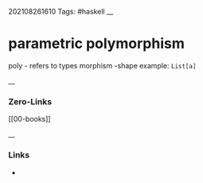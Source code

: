 202108261610
Tags: #haskell 
__
# parametric polymorphism 

poly - refers to types 
morphism -shape
example:
`List[a]`


__
### Zero-Links
[[00-books]]



__
### Links
- 

 
 
